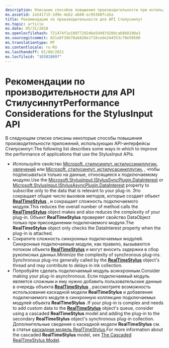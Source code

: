 ```yaml
---
description: Описание способов повышения производительности при использовании интерфейсов прикладного программирования (API) Стилусинпут.
ms.assetid: 2a541715-2d9e-4eb2-ab60-ec95368fca5a
title: Рекомендации по производительности для API Стилусинпут
ms.topic: article
ms.date: 05/31/2018
ms.openlocfilehash: 721474f1e1097729246e5d497d20dcab868190a3
ms.sourcegitcommit: 831e8f3db78ab820e1710cede244553c70e50500
ms.translationtype: MT
ms.contentlocale: ru-RU
ms.lasthandoff: 01/08/2021
ms.locfileid: "103818097"
---
```

# <a name="performance-considerations-for-the-stylusinput-api"></a><span data-ttu-id="6d03b-103">Рекомендации по производительности для API Стилусинпут</span><span class="sxs-lookup"><span data-stu-id="6d03b-103">Performance Considerations for the StylusInput API</span></span>

<span data-ttu-id="6d03b-104">В следующем списке описаны некоторые способы повышения производительности приложений, использующих API-интерфейсы Стилусинпут.</span><span class="sxs-lookup"><span data-stu-id="6d03b-104">The following list describes some ways in which to improve the performance of applications that use the StylusInput APIs.</span></span>

-   <span data-ttu-id="6d03b-105">Используйте свойство [Microsoft. стилусинпут. истилуссинкплугин. увлечений](/previous-versions/ms824752(v=msdn.10)) или [Microsoft. стилусинпут. истилусасинкплугин.](/previous-versions/ms824769(v=msdn.10)) , чтобы подписываться только на данные, относящиеся к подключаемому модулю.</span><span class="sxs-lookup"><span data-stu-id="6d03b-105">Use the [Microsoft.StylusInput.IStylusSyncPlugin.DataInterest](/previous-versions/ms824752(v=msdn.10)) or [Microsoft.StylusInput.IStylusAsyncPlugin.DataInterest](/previous-versions/ms824769(v=msdn.10)) property to subscribe only to the data that is relevant to your plug-in.</span></span> <span data-ttu-id="6d03b-106">Это сокращает общее число вызовов методов, которые создает объект [**RealTimeStylus**](realtimestylus-class.md) , и сокращает сложность подключаемого модуля.</span><span class="sxs-lookup"><span data-stu-id="6d03b-106">This reduces the overall number of method calls the [**RealTimeStylus**](realtimestylus-class.md) object makes and also reduces the complexity of your plug-in.</span></span> <span data-ttu-id="6d03b-107">Объект **RealTimeStylus** проверяет свойство DataObject только при присоединении подключаемого модуля.</span><span class="sxs-lookup"><span data-stu-id="6d03b-107">The **RealTimeStylus** object only checks the DataInterest property when the plug-in is attached.</span></span>
-   <span data-ttu-id="6d03b-108">Сократите сложность синхронных подключаемых модулей. Синхронные подключаемые модули, как правило, вызываются потоком объекта [**RealTimeStylus**](realtimestylus-class.md) и могут вносить задержки в сбор рукописных данных.</span><span class="sxs-lookup"><span data-stu-id="6d03b-108">Minimize the complexity of synchronous plug-ins. Synchronous plug-ins generally called by the [**RealTimeStylus**](realtimestylus-class.md) object's thread and may contribute to delays in ink collection.</span></span>
-   <span data-ttu-id="6d03b-109">Попробуйте сделать подключаемый модуль асинхронным.</span><span class="sxs-lookup"><span data-stu-id="6d03b-109">Consider making your plug-in asynchronous.</span></span> <span data-ttu-id="6d03b-110">Если подключаемый модуль является сложным и ему нужно добавить пользовательские данные в очередь объекта [**RealTimeStylus**](realtimestylus-class.md) , рассмотрите возможность использования каскадной модели **RealTimeStylus** и добавления подключаемого модуля в синхронную коллекцию подключаемых модулей объекта **RealTimeStylus** .</span><span class="sxs-lookup"><span data-stu-id="6d03b-110">If your plug-in is complex and needs to add custom data to the [**RealTimeStylus**](realtimestylus-class.md) object's queue, consider using a cascaded **RealTimeStylus** model and adding the plug-in to the secondary **RealTimeStylus** object's synchronous plug-in collection.</span></span> <span data-ttu-id="6d03b-111">Дополнительные сведения о каскадной модели **RealTimeStylus** см. в статье [каскадная модель RealTimeStylus](the-cascaded-realtimestylus-model.md).</span><span class="sxs-lookup"><span data-stu-id="6d03b-111">For more information about the cascaded **RealTimeStylus** model, see [The Cascaded RealTimeStylus Model](the-cascaded-realtimestylus-model.md).</span></span>

 

 
